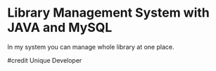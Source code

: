 # Library Management System with JAVA and MySQL

In my system you can manage whole library at one place.

#credit Unique Developer
